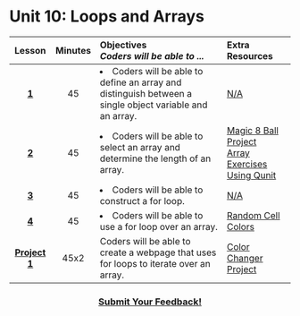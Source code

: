 # Unit 10: Loops and Arrays





|Lesson|Minutes|Objectives <br> *Coders will be able to ...*|Extra Resources|
|:-------:|:-------:|:-------|:-------|
|[**1**]()|45| <li> Coders will be able to define an array and distinguish between a single object variable and an array.</li> |[N/A]()|
|[**2**]()|45|<li> Coders will be able to select an array and determine the length of an array.</li>|[Magic 8 Ball Project](https://drive.google.com/open?id=1JveoGg_qnK-4ikf9flg8As1irBhIqTtF_0vKj-IP4ns)<br>[Array Exercises Using Qunit](https://popcode.org/?gist=113ed5522ad673d8db82b046c4bc7b52)|
|[**3**]()|45|<li> Coders will be able to construct a for loop.</li>|[N/A]()|
|[**4**]()|45|<li> Coders will be able to use a for loop over an array.</li> |[Random Cell Colors](https://popcode.org/?snapshot=958ca87a-7726-4316-b0f7-178e8fff08f9)|
|[**Project 1**]()|45x2|Coders will be able to create a webpage that uses for loops to iterate over an array.|[Color Changer Project](https://gist.github.com/Bijesse/2bd1a0e863835921e4baedd2ab4ff8ee)|


<h3 align="center"><a href="https://docs.google.com/forms/d/e/1FAIpQLSfx0wkLyw_jSOhWR2yY8GTR8TV2NXYZc40us7aPHnl9bO6WAQ/viewform">Submit Your Feedback!</a></h3>
